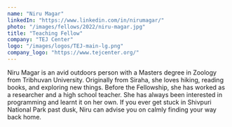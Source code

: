 ```yaml
---
name: "Niru Magar"
linkedIn: "https://www.linkedin.com/in/nirumagar/"
photo: "/images/fellows/2022/niru-magar.jpg"
title: "Teaching Fellow"
company: "TEJ Center"
logo: "/images/logos/TEJ-main-lg.png"
company_logo: "https://www.tejcenter.org/"
---
```


Niru Magar is an avid outdoors person with a Masters degree in Zoology from Tribhuvan University. Originally from Siraha, she loves hiking, reading books, and exploring new things. Before the Fellowship, she has worked as a researcher and a high school teacher. She has always been interested in programming and learnt it on her own. If you ever get stuck in Shivpuri National Park past dusk, Niru can advise you on calmly finding your way back home.
